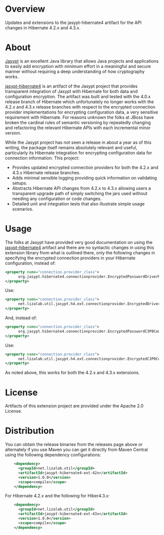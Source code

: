 # Overview

Updates and extensions to the jasypt-hibernate4 artifact for the API changes in Hibernate 4.2.x and 4.3.x.

# About

[Jasypt](http://jasypt.org/) is an excellent Java library that allows Java projects and applications to easily add encryption with minimum effort in a meaningful and secure manner without requiring a deep understanding of how cryptography works.

[jasypt-hibernate4](http://jasypt.org/hibernate.html) is an artifact of the Jasypt project that provides transparent integration of Jasypt with Hibernate for both data and configuration encryption.
The artifact was built and tested with the 4.0.x release branch of Hibernate which unfortunately no longer works with the 4.2.x and 4.3.x release branches with respect to the encrypted connection provider implementations for encrypting configuration data, a very sensitive requirement with Hibernate. 
For reasons unknown the folks at JBoss have broken the cardinal rules of semantic versioning by repeatedly changing and refactoring the relevant Hibernate APIs with each incremental minor version.

While the Jasypt project has not seen a release in about a year as of this writing, the package itself remains absolutely relevant and useful, particularly its Hibernate integration for encrypting configuration data for connection information. This project:
* Provides updated encrypted connection providers for both the 4.2.x and 4.3.x Hibernate release branches.
* Adds minimal sensible logging providing quick information on validating setups.
* Abstracts Hibernate API changes from 4.2.x to 4.3.x allowing users a transparent upgrade path of simply switching the jars used without needing any configuration or code changes.
* Detailed unit and integration tests that also illustrate simple usage scenarios.

# Usage

The folks at Jasypt have provided very good documentation on using the [jasypt-hibernate4](http://jasypt.org/hibernate.html) artifact and there are no syntactic changes in using this extension library from what is outlined there, only the following changes in specifying the encrypted connection providers in your Hibernate configuration, instead of:
```xml
<property name="connection.provider_class">
      org.jasypt.hibernate4.connectionprovider.EncryptedPasswordDriverManagerConnectionProvider
</property>
```
Use:
```xml
<property name="connection.provider_class">
      net.lizalab.util.jasypt.h4.ext.connectionprovider.EncryptedDriverManagerConnectionProviderImpl
</property>
```
And, instead of:
```xml
<property name="connection.provider_class">
      org.jasypt.hibernate4.connectionprovider.EncryptedPasswordC3P0ConnectionProvider
</property>
```
Use:
```xml
<property name="connection.provider_class">
      net.lizalab.util.jasypt.h4.ext.connectionprovider.EncryptedC3P0ConnectionProvider
</property>
```
As noted above, this works for both the 4.2.x and 4.3.x extensions.

# License

Artifacts of this extension project are provided under the Apache 2.0 License.

# Distribution

You can obtain the release binaries from the releases page above or alternately if you use Maven you can get it directly from Maven Central using the following dependency configurations:
```xml
    <dependency>
      <groupId>net.lizalab.util</groupId>
      <artifactId>jasypt-hibernate4-ext-42x</artifactId>
      <version>1.0.0</version>
      <scope>compile</scope>
    </dependency>
```
For Hibernate 4.2.x and the following for Hiber4.3.x:
```xml
    <dependency>
      <groupId>net.lizalab.util</groupId>
      <artifactId>jasypt-hibernate4-ext-43x</artifactId>
      <version>1.0.0</version>
      <scope>compile</scope>
    </dependency>
```

